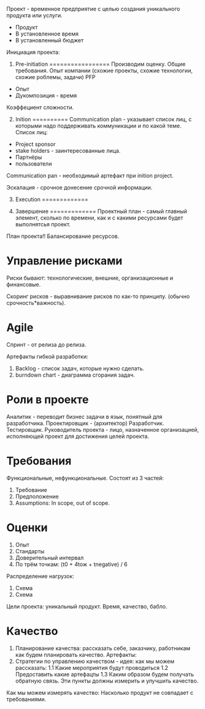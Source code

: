 Проект - временное предприятие с целью создания уникального продукта или услуги.
- Продукт
- В установленное время
- В установленный бюджет

Инициация проекта:
1. Pre-initiation
=================
Производим оценку. Общие требования. Опыт компании (схожие проекты, схожие технологии, схожие роблемы, задачи)
PFP
- Опыт
- Дукомпозиция - время

Коэффециент сложности.

2. Inition
==========
Communication plan - указывает список лиц, с которыми надо поддерживать коммуникации и по какой теме.
Список лиц:
  - Project sponsor
  - stake holders - заинтересованные лица.
  - Партнёры
  - пользователи

  Communication pan - необходимый артефакт при inition project.

  Эскалация - срочное донесение срочной информации.

3. Execution
=============

4. Завершение
=============
Проектный план - самый главный элемент, сколько по времени, как и с какими ресурсами будет выполнятсья проект.

План проекта!!
Балансирование ресурсов.

Управление рисками
==================
Риски бывают: технологические, внешние, организационные и финансовые.

Скоринг рисков - выравнивание рисков по как-то принципу. (обычно срочность*важность).

Agile
=====
Спринт - от релиза до релиза.

Артефакты гибкой разработки:
1. Backlog - список задач, которые нужно сделать.
2. burndown chart - диаграмма сгорания задач.


Роли в проекте
==============
Аналитик - переводит бизнес задачи в язык, понятный для разработчика.
Проектировщик - (архитектор)
Разработчик.
Тестировщик.
Руководитель проекта - лицо, назначенное организацией, исполняющей проект для достижения целей проекта.

Требования
==========
Функциональные, нефункциональные. Состоят из 3 частей:
1. Требование
2. Предположение
3. Assumptions: In scope, out of scope.

Оценки
======
1. Опыт
2. Стандарты
3. Доверительный интервал
4. По трём точкам: (t0 + 4tож + tnegative) / 6

Распределение нагрузок:
1. Схема
2. Схема

Цели проекта: уникальный продукт. Время, качество, бабло.

Качество
========
1. Планирование качества:
рассказать себе, заказчику, работникам как будем планировать качество.
Артефакты:
1. Стратегии по управлению качеством - идея: как мы можем рассказать:
1.1 Какие мероприятия будут проводиться
1.2 Предоставить какие артефацты
1.3 Каким образом будем получать обратную связь.
Эти пункты должны измерить и улучшить качество.

Как мы можем измерять качество:
Насколько продукт не совпадает с требованиями.
